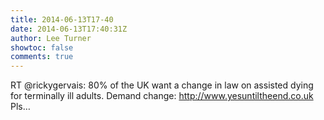 ```yaml
---
title: 2014-06-13T17-40
date: 2014-06-13T17:40:31Z
author: Lee Turner
showtoc: false
comments: true
---
```


RT @rickygervais: 80% of the UK want a change in law on assisted dying for terminally ill adults. Demand change: http://www.yesuntiltheend.co.uk Pls…

